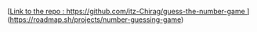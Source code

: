 [[Link to the repo : https://github.com/itz-Chirag/guess-the-number-game
](https://github.com/itz-Chirag/guess-the-number-game/commit/d9e056cfa2453d967e97a44fe64c3f5001268cd3)
](https://roadmap.sh/projects/number-guessing-game)
